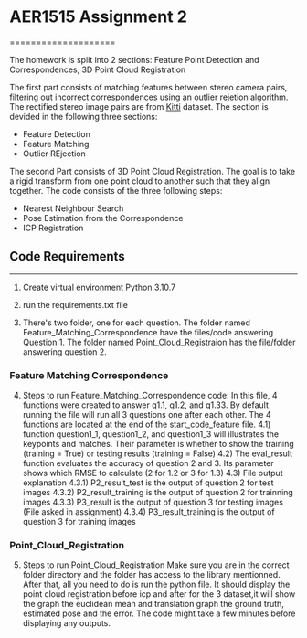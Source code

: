 # AER1515 Assignment 2
====================

The homework is split into 2 sections: Feature Point Detection and Correspondences, 3D Point Cloud Registration

The first part consists of matching features between stereo camera pairs, filtering out incorrect correspondences using an outlier rejetion algorithm. The rectified stereo image pairs are from [Kitti](https://www.cvlibs.net/datasets/kitti/eval_scene_flow.php?benchmark=stereo) dataset. The section is devided in the following three sections:

* Feature Detection
* Feature Matching
* Outlier REjection

The second Part consists of 3D Point Cloud Registration. The goal is to take a rigid transform from one point cloud to another such that they align together. The code consists of the three following steps:

* Nearest Neighbour Search
* Pose Estimation from the Correspondence
* ICP Registration

## Code Requirements
----

1) Create virtual environment Python 3.10.7

2) run the requirements.txt file

3) There's two folder, one for each question. The folder named Feature_Matching_Correspondence have the files/code answering 
Question 1. The folder named Point_Cloud_Registraion has the file/folder answering question 2.

### Feature Matching Correspondence

4) Steps to run Feature_Matching_Correspondence code:
In this file, 4 functions were created to answer q1.1, q1.2, and q1.33. By default running the file will run all 3 questions one after each  other.
The 4 functions are located at the end of the start_code_feature file. 
	4.1) function question1_1, question1_2, and question1_3 will illustrates the keypoints and matches. Their parameter is whether to show the training (training = True) or testing results (training = False)
	4.2) The eval_result function evaluates the accuracy of question 2 and 3. Its parameter shows which RMSE to calculate (2 for 1.2 or 3 for 1.3)
	4.3) File output explanation
		4.3.1) P2_result_test is the output of question 2 for test images
		4.3.2) P2_result_training is the output of question 2 for trainning images
		4.3.3) P3_result is the output of question 3 for testing images (File asked in assignment)
		4.3.4) P3_result_training is the output of question 3 for training images

### Point_Cloud_Registration

5) Steps to run Point_Cloud_Registration
Make sure you are in the correct folder directory and the folder has access to the library mentionned.
After that, all you need to do is run the python file. It should display the point cloud registration before icp and after for the 3 dataset,it will show the graph the euclidean mean and translation graph
the ground truth, estimated pose and the error. The code might take a few minutes before displaying any outputs. 

